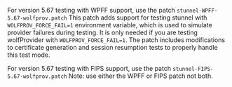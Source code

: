 For version 5.67 testing with WPFF support, use the patch `stunnel-WPFF-5.67-wolfprov.patch`
This patch adds support for testing stunnel with `WOLFPROV_FORCE_FAIL=1`
environment variable, which is used to simulate provider failures during
testing. It is only needed if you are testing wolfProvider with
`WOLFPROV_FORCE_FAIL=1`.
The patch includes modifications to certificate generation and session
resumption tests to properly handle this test mode.

For version 5.67 testing with FIPS support, use the patch `stunnel-FIPS-5.67-wolfprov.patch`
Note: use either the WPFF or FIPS patch not both.
